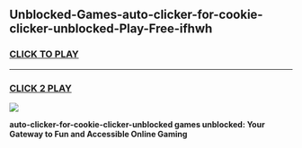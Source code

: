 
## Unblocked-Games-auto-clicker-for-cookie-clicker-unblocked-Play-Free-ifhwh
<h3>
<a href="https://premium76.site?title=auto-clicker-for-cookie-clicker-unblocked&ref=23A">CLICK TO PLAY</a></h3>
<hr>

<h3>
<a href="https://premium76.site?title=auto-clicker-for-cookie-clicker-unblocked&ref=23A">CLICK 2 PLAY</a>
  
</h3>

<a href="https://premium76.site?title=auto-clicker-for-cookie-clicker-unblocked&ref=23A"><img src="https://clearcache.store/games.png"></a>


**auto-clicker-for-cookie-clicker-unblocked games unblocked: Your Gateway to Fun and Accessible Online Gaming**
